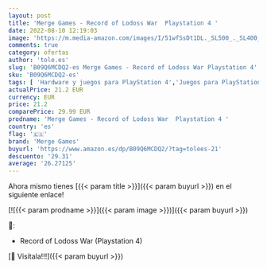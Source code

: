 ```yaml
---
layout: post
title: 'Merge Games - Record of Lodoss War  Playstation 4 '
date: 2022-08-10 12:19:03
image: 'https://m.media-amazon.com/images/I/51wfSsDt1DL._SL500_._SL400_.jpg'
comments: true
category: ofertas
author: 'tole.es'
slug: 'B09Q6MCDQ2-es Merge Games - Record of Lodoss War Playstation 4'
sku: 'B09Q6MCDQ2-es'
tags: [ 'Hardware y juegos para PlayStation 4','Juegos para PlayStation 4','Videojuegos','merge games','playstation','🇪🇸', ]
actualPrice: 21.2 EUR
currency: EUR
price: 21.2
comparePrice: 29.99 EUR
prodname: 'Merge Games - Record of Lodoss War  Playstation 4 '
country: 'es'
flag: '🇪🇸'
brand: 'Merge Games'
buyurl: 'https://www.amazon.es/dp/B09Q6MCDQ2/?tag=tolees-21'
descuento: '29.31'
average: '26.27125'
---
```


Ahora mismo tienes [{{< param title >}}]({{< param buyurl >}}) en el siguiente enlace!

[![{{< param prodname >}}]({{< param image >}})]({{< param buyurl >}})

🔎:

- Record of Lodoss War (Playstation 4)

[🛒 Visítala!!!]({{< param buyurl >}})
